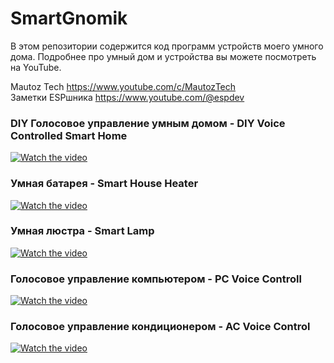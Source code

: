 # SmartGnomik

В этом репозитории содержится код программ устройств моего умного дома. Подробнее про умный дом и устройства вы можете посмотреть на YouTube.

Mautoz Tech https://www.youtube.com/c/MautozTech  
Заметки ESPшника https://www.youtube.com/@espdev

### DIY Голосовое управление умным домом - DIY Voice Controlled Smart Home
[![Watch the video](https://img.youtube.com/vi/Uk_LlI7Qcqw/maxresdefault.jpg)](https://www.youtube.com/watch?v=Uk_LlI7Qcqw)

### Умная батарея - Smart House Heater
[![Watch the video](https://img.youtube.com/vi/1qQIQP5o4bY/maxresdefault.jpg)](https://www.youtube.com/watch?v=1qQIQP5o4bY)

### Умная люстра - Smart Lamp
[![Watch the video](https://img.youtube.com/vi/LqcxTVnJerQ/maxresdefault.jpg)](https://www.youtube.com/watch?v=LqcxTVnJerQ)

### Голосовое управление компьютером - PC Voice Controll
[![Watch the video](https://img.youtube.com/vi/hH3e1tUTVxI/maxresdefault.jpg)](https://www.youtube.com/watch?v=Uk_hH3e1tUTVxI)

### Голосовое управление кондиционером - AC Voice Control
[![Watch the video](https://img.youtube.com/vi/OrqkeDkkqKg/maxresdefault.jpg)](https://www.youtube.com/watch?v=Uk_OrqkeDkkqKg)
